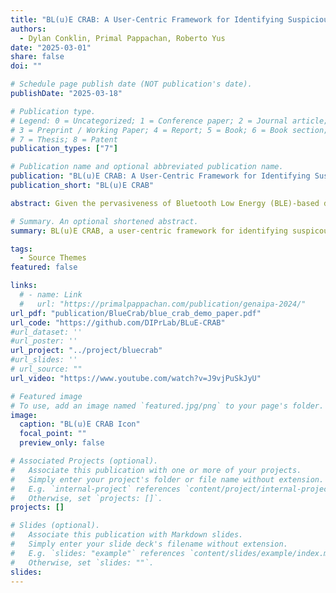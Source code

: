 ```yaml
---
title: "BL(u)E CRAB: A User-Centric Framework for Identifying Suspicious Bluetooth Trackers"
authors:
  - Dylan Conklin, Primal Pappachan, Roberto Yus
date: "2025-03-01"
share: false
doi: ""

# Schedule page publish date (NOT publication's date).
publishDate: "2025-03-18"

# Publication type.
# Legend: 0 = Uncategorized; 1 = Conference paper; 2 = Journal article;
# 3 = Preprint / Working Paper; 4 = Report; 5 = Book; 6 = Book section;
# 7 = Thesis; 8 = Patent
publication_types: ["7"]

# Publication name and optional abbreviated publication name.
publication: "BL(u)E CRAB: A User-Centric Framework for Identifying Suspicious Bluetooth Trackers"
publication_short: "BL(u)E CRAB"

abstract: Given the pervasiveness of Bluetooth Low Energy (BLE)-based devices, detecting unwanted or suspicious trackers is challenging, especially due to their heterogeneity, cross-platform compatibility issues, and inconsistent detection methods. BL(u)E CRAB identifies suspicious BLE trackers based on various risk factors within minutes. It does so by collecting information including the number of encounters, time with the user, distance traveled with the user, number of areas each device appeared in, and device proximity to user. After collecting this information, BL(u)E CRAB performs an outlier detection analysis to flag suspicious devices. BL(u)E CRAB presents this information in a simple, intuitive, and customizable way for the user to determine which devices pose the biggest threat to them based on their context.

# Summary. An optional shortened abstract.
summary: BL(u)E CRAB, a user-centric framework for identifying suspicous Bluetooth Low Energy (BLE) devices

tags:
  - Source Themes
featured: false

links:
  # - name: Link
  #   url: "https://primalpappachan.com/publication/genaipa-2024/"
url_pdf: "publication/BlueCrab/blue_crab_demo_paper.pdf"
url_code: "https://github.com/DIPrLab/BLuE-CRAB"
#url_dataset: ''
#url_poster: ''
url_project: "../project/bluecrab"
#url_slides: ''
# url_source: ""
url_video: "https://www.youtube.com/watch?v=J9vjPuSkJyU"

# Featured image
# To use, add an image named `featured.jpg/png` to your page's folder.
image:
  caption: "BL(u)E CRAB Icon"
  focal_point: ""
  preview_only: false

# Associated Projects (optional).
#   Associate this publication with one or more of your projects.
#   Simply enter your project's folder or file name without extension.
#   E.g. `internal-project` references `content/project/internal-project/index.md`.
#   Otherwise, set `projects: []`.
projects: []

# Slides (optional).
#   Associate this publication with Markdown slides.
#   Simply enter your slide deck's filename without extension.
#   E.g. `slides: "example"` references `content/slides/example/index.md`.
#   Otherwise, set `slides: ""`.
slides:
---
```

